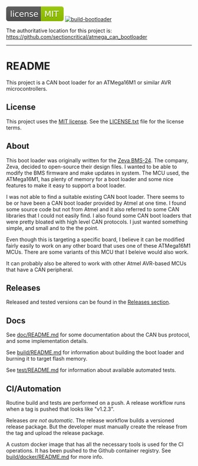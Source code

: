 [![](doc/img/license-badge.svg)](https://opensource.org/licenses/MIT)
[![build-bootloader](https://github.com/sectioncritical/atmega_can_bootloader/actions/workflows/build.yml/badge.svg)](https://github.com/sectioncritical/atmega_can_bootloader/actions/workflows/build.yml)


The authoritative location for this project is:
https://github.com/sectioncritical/atmega_can_bootloader

* * * * *

README
======

This project is a CAN boot loader for an ATMega16M1 or similar AVR
microcontrollers.

License
-------

This project uses the [MIT license](https://opensource.org/licenses/MIT).
See the [LICENSE.txt](LICENSE.txt) file for the license terms.

About
-----

This boot loader was originally written for the
[Zeva BMS-24](https://www.zeva.com.au/index.php?product=143). The company,
Zeva, decided to open-source their design files. I wanted to be able to modify
the BMS firmware and make updates in system. The MCU used, the ATMega16M1, has
plenty of memory for a boot loader and some nice features to make it easy to
support a boot loader.

I was not able to find a suitable existing CAN boot loader. There seems to be
or have been a CAN boot loader provided by Atmel at one time. I found some
source code but not from Atmel and it also referred to some CAN libraries that
I could not easily find. I also found some CAN boot loaders that were pretty
bloated with high level CAN protocols. I just wanted something simple, and
small and to the the point.

Even though this is targeting a specific board, I believe it can be modified
fairly easily to work on any other board that uses one of these ATMega16M1
MCUs. There are some variants of this MCU that I beleive would also work.

It can probably also be altered to work with other Atmel AVR-based MCUs that
have a CAN peripheral.

Releases
--------

Released and tested versions can be found in the
[Releases section](https://github.com/sectioncritical/atmega_can_bootloader/releases).

Docs
----

See [doc/README.md](doc/README.md) for some documentation about the CAN bus
protocol, and some implementation details.

See [build/README.md](build/README.md) for information about building the boot
loader and burning it to target flash memory.

See [test/README.md](test/README.md) for information about available
automated tests.

CI/Automation
-------------

Routine build and tests are performed on a push. A release workflow runs when
a tag is pushed that looks like "v1.2.3".

Releases *are not automatic*. The release workflow builds a versioned release
package. But the developer must manually create the release from the tag and
upload the release package.

A custom docker image that has all the necessary tools is used for the CI
operations. It has been pushed to the Github container registry. See
[build/docker/README.md](build/docker/README.md) for more info.
